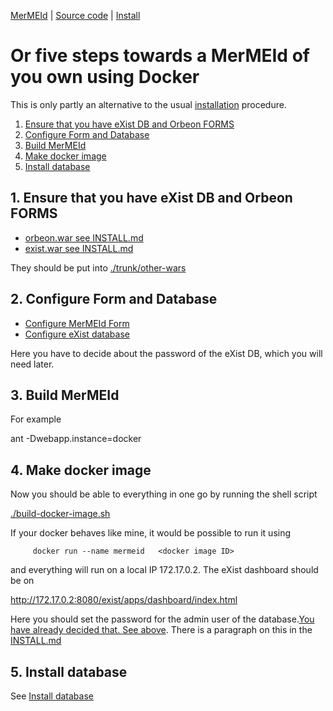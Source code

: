

[MerMEId](../README.md) | [Source code](./README.md) | [Install](INSTALL.md)

# Or five steps towards a MerMEId of you own using Docker 

This is only partly an alternative to the usual [installation](INSTALL.md) procedure.

1. [Ensure that you have eXist DB and Orbeon FORMS](#1-ensure-that-you-have-exist-db-and-orbeon-forms)
2. [Configure Form and Database](#2-configure-form-and-database)
3. [Build MerMEId](#3-build-mermeid)
4. [Make docker image](#4-make-docker-image)
5. [Install database](#5-install-database)

## 1. Ensure that you have eXist DB and Orbeon FORMS

* [orbeon.war see INSTALL.md](INSTALL.md#4-install-orbeon)
* [exist.war see INSTALL.md](INSTALL.md#3-install-exist-db)

They should be put into [./trunk/other-wars](./other-wars)

## 2. Configure Form and Database

* [Configure MerMEId Form](INSTALL.md#5-configure-mermeid-form)
* [Configure eXist database](INSTALL.md#6-configure-database)

Here you have to decide about the password of the eXist DB, which you will need later.

## 3. Build MerMEId

For example

ant -Dwebapp.instance=docker
    						
## 4. Make docker image
 
Now you should be able to everything in one go by running the shell script

[./build-docker-image.sh](./trunk/build-docker-image.sh)
    						
If your docker behaves like mine, it would be possible to run it using

```
     docker run --name mermeid   <docker image ID>

```    						

and everything will run on a local IP 172.17.0.2. The eXist dashboard should be on

http://172.17.0.2:8080/exist/apps/dashboard/index.html

Here you should set the password for the admin user of the
database.[You have already decided that. See
above](#configure-form-and-database). There is a paragraph on this in the [INSTALL.md](INSTALL.md#exist-db-password)

## 5. Install database

See [Install database](INSTALL.md#8-install-database)
